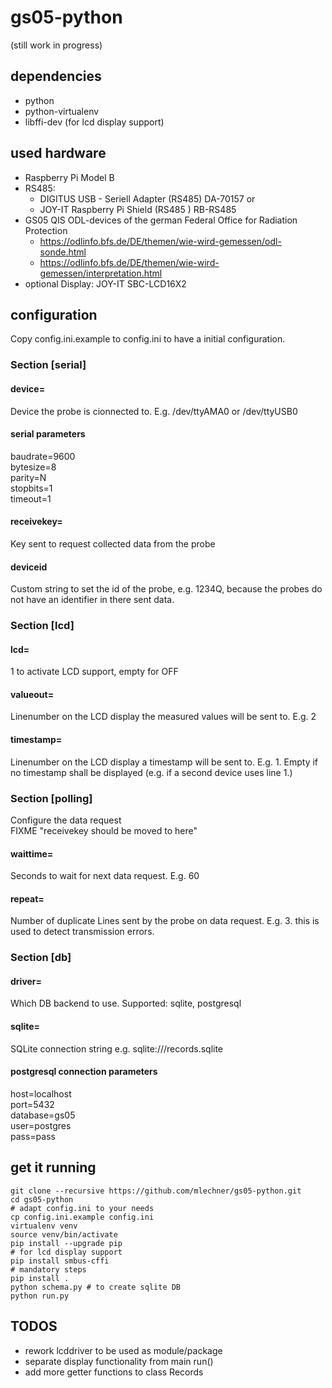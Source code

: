 # gs05-python
(still work in progress)
## dependencies
* python
* python-virtualenv
* libffi-dev (for lcd display support)
## used hardware
* Raspberry Pi Model B
* RS485:
  * DIGITUS USB - Seriell Adapter (RS485) DA-70157 or
  * JOY-IT Raspberry Pi Shield (RS485 )  RB-RS485
* GS05 QIS ODL-devices of the german Federal Office for Radiation Protection
  * https://odlinfo.bfs.de/DE/themen/wie-wird-gemessen/odl-sonde.html
  * https://odlinfo.bfs.de/DE/themen/wie-wird-gemessen/interpretation.html
* optional Display: JOY-IT SBC-LCD16X2
## configuration
Copy config.ini.example to config.ini to have a initial configuration.
### Section [serial]
#### device=
Device the probe is cionnected to. E.g. /dev/ttyAMA0 or /dev/ttyUSB0
#### serial parameters
baudrate=9600  
bytesize=8  
parity=N  
stopbits=1  
timeout=1
#### receivekey=
Key sent to request collected data from the probe 
#### deviceid
Custom string to set the id of the probe, e.g. 1234Q, because the probes do not have an identifier in there sent data.
### Section [lcd]
#### lcd=
1 to activate LCD support, empty for OFF
#### valueout=
Linenumber on the LCD display the measured values will be sent to. E.g. 2
#### timestamp=
Linenumber on the LCD display a timestamp will be sent to. E.g. 1. Empty if no timestamp shall be displayed (e.g. if a second device uses line 1.)
### Section [polling]
Configure the data request  
FIXME "receivekey should be moved to here"
#### waittime=
Seconds to wait for next data request. E.g. 60
#### repeat=
Number of duplicate Lines sent by the probe on data request. E.g. 3. this is used to detect transmission errors.
### Section [db]
#### driver=
Which DB backend to use. Supported: sqlite, postgresql
#### sqlite=
SQLite connection string e.g.
sqlite:///records.sqlite
#### postgresql connection parameters
host=localhost  
port=5432  
database=gs05  
user=postgres  
pass=pass

## get it running
    git clone --recursive https://github.com/mlechner/gs05-python.git
    cd gs05-python
    # adapt config.ini to your needs
    cp config.ini.example config.ini
    virtualenv venv
    source venv/bin/activate
    pip install --upgrade pip
    # for lcd display support
    pip install smbus-cffi
    # mandatory steps
    pip install .
    python schema.py # to create sqlite DB
    python run.py

## TODOS
* rework lcddriver to be used as module/package
* separate display functionality from main run()
* add more getter functions to class Records


